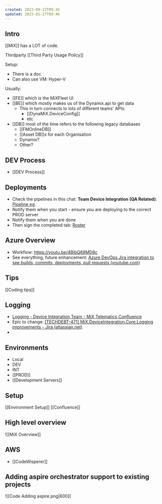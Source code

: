 ```yaml
---
created: 2023-09-22T09:26
updated: 2025-01-27T09:46
---
```


## Intro

[[MiX]] has a LOT of code.

Thirdparty
[[Third Party Usage Policy]]

Setup:
- There is a doc
- Can also use VM: Hyper-V

Usually:
- [[FE]] which is the MiXFleet UI
- [[BE]] which mostly makes us of the Dynamix.api to get data
	- This in turn connects to lots of different teams' APIs:
		- [[DynaMiX.DeviceConfig]]
		- etc
- [[DB]] most of the time refers to the following legacy databases
	- [[FMOnlineDB]]
	- [[Asset DB]]s for each Organisation
	- Dynamix?
	- Other?

## DEV Process

- [[DEV Process]]

## Deployments

- Check the pipelines in this chat: **Team Device Integration (QA Related)**: [Pipeline eg](https://teams.microsoft.com/l/message/19:e4580a88f5824999975a7d02294adab4@thread.v2/1737725384424?context=%7B%22contextType%22%3A%22chat%22%7D).
- Notify them when you start - ensure you are deploying to the correct PROD server
- Notify them when you are done
- Then sign the completed tab: [Roster](https://teams.microsoft.com/l/entity/1c256a65-83a6-4b5c-9ccf-78f8afb6f1e8/_djb2_msteams_prefix_859873898?context=%7B%22chatId%22%3A%2219%3A878b21fcb61845b8bed6e4686e21a892%40thread.v2%22%2C%22contextType%22%3A%22chat%22%7D&tenantId=d19b542a-1500-4712-a713-be8d79882cb5)

## Azure Overview

- Workflow: https://youtu.be/4BibQ69MD8c
- See everything, future enhancement: [Azure DevOps Jira integration to see builds, commits, deployments, pull requests (youtube.com)](https://www.youtube.com/watch?v=eGV2R7VvX7M)

## Tips

[[Coding tips]]

## Logging

- [Logging - Device Integration Team - MiX Telematics Confluence](https://confluence.mixtelematics.com/display/CT/Logging)
- Epic to change: [[TECHDEBT-471] MiX.DeviceIntegration.Core.Logging improvements - Jira (atlassian.net)](https://csojiramixtelematics.atlassian.net/browse/TECHDEBT-471)
- 
## Environments

- Local
- DEV
- INT
- [[PROD]]
- [[Development Servers]]

## Setup

[[Environment Setup]]
[[Confluence]]

## High level overview

![[MiX Overview]]

## AWS

- [[CodeWisperer]]

## Adding aspire orchestrator support to existing projects

![[Code Adding aspire.png|600]]

